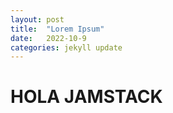 ```yaml
---
layout: post
title:  "Lorem Ipsum"
date:   2022-10-9
categories: jekyll update
---
```

<h1>HOLA JAMSTACK</h1>
